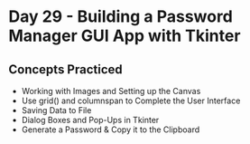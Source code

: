 # Day 29 - Building a Password Manager GUI App with Tkinter
## Concepts Practiced
- Working with Images and Setting up the Canvas
- Use grid() and columnspan to Complete the User Interface
- Saving Data to File
- Dialog Boxes and Pop-Ups in Tkinter
- Generate a Password & Copy it to the Clipboard